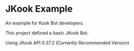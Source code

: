# JKook Example

An example for Kook Bot developers.

This project defined a basic JKook Bot.

Using JKook API 0.37.2 (Currently Recommended Version)
